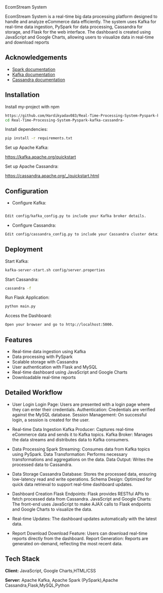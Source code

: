 EcomStream System

EcomStream System is a real-time big data processing platform designed to handle and analyze eCommerce data efficiently. The system uses Kafka for real-time data ingestion, PySpark for data processing, Cassandra for storage, and Flask for the web interface. The dashboard is created using JavaScript and Google Charts, allowing users to visualize data in real-time and download reports


## Acknowledgements

 - [Spark documentation](https://spark.apache.org/docs/latest/)
 - [Kafka documentation](https://kafka.apache.org/documentation/)
 - [Cassandra documentation](https://cassandra.apache.org/doc/latest/)


## Installation

Install my-project with npm

```bash
https://github.com/Hardikyadav083/Real-Time-Processing-System-Pyspark-kafka-cassandra-.git
cd Real-Time-Processing-System-Pyspark-kafka-cassandra-

```
Install dependencies:

```bash
pip install -r requirements.txt
```

Set up Apache Kafka:

https://kafka.apache.org/quickstart

Set up Apache Cassandra:

https://cassandra.apache.org/_/quickstart.html
    
## Configuration

- Configure Kafka:

```bash

Edit config/kafka_config.py to include your Kafka broker details.
```

- Configure Cassandra:
```bash
Edit config/cassandra_config.py to include your Cassandra cluster details.
```




## Deployment


Start Kafka:
```bash
kafka-server-start.sh config/server.properties
```
Start Cassandra:
```bash
cassandra -f
```
Run Flask Application:
```bash
python main.py
```
Access the Dashboard:
```bash
Open your browser and go to http://localhost:5000.
```






## Features

- Real-time data ingestion using Kafka
- Data processing with PySpark
- Scalable storage with Cassandra
- User authentication with Flask and MySQL
- Real-time dashboard using JavaScript and Google Charts
- Downloadable real-time reports
## Detailed Workflow
- User Login
Login Page: Users are presented with a login page where they can enter their credentials.
Authentication: Credentials are verified against the MySQL database.
Session Management: On successful login, a session is created for the user.

- Real-time Data Ingestion
Kafka Producer: Captures real-time eCommerce data and sends it to Kafka topics.
Kafka Broker: Manages the data streams and distributes data to Kafka consumers.

- Data Processing
Spark Streaming: Consumes data from Kafka topics using PySpark.
Data Transformation: Performs necessary transformations and aggregations on the data.
Data Output: Writes the processed data to Cassandra.

- Data Storage
Cassandra Database: Stores the processed data, ensuring low-latency read and write operations.
Schema Design: Optimized for quick data retrieval to support real-time dashboard updates.

- Dashboard Creation
Flask Endpoints: Flask provides RESTful APIs to fetch processed data from Cassandra.
JavaScript and Google Charts: The front-end uses JavaScript to make AJAX calls to Flask endpoints and Google Charts to visualize the data.

- Real-time Updates: The dashboard updates automatically with the latest data.

- Report Download
Download Feature: Users can download real-time reports directly from the dashboard.
Report Generation: Reports are generated on-demand, reflecting the most recent data.
## Tech Stack

**Client:** JavaScript, Google Charts,HTML/CSS

**Server:** Apache Kafka, Apache Spark (PySpark),Apache Cassandra,Flask,MySQL,Python

